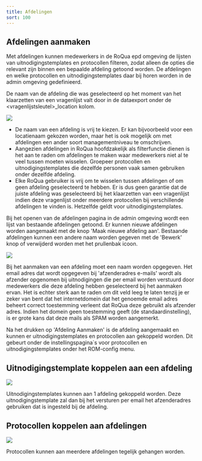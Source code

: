```yaml
---
title: Afdelingen
sort: 100
---
```


## Afdelingen aanmaken

Met afdelingen kunnen medewerkers in de RoQua epd omgeving de lijsten van uitnodigingstemplates en
protocollen filteren, zodat alleen de opties die relevant zijn binnen een bepaalde afdeling getoond worden.
De afdelingen en welke protocollen en uitnodigingstemplates daar bij horen worden in de admin omgeving gedefinieerd.

De naam van de afdeling die was geselecteerd op het moment van het klaarzetten van een vragenlijst valt
door in de dataexport onder de \<vragenlijstsleutel\>_location kolom.

<img src="/assets/images/screenshots/admin_team_index.png" />

<ul class="hints">
  <li>De naam van een afdeling is vrij te kiezen. Er kan bijvoorbeeld voor een locatienaam
  gekozen worden, maar het is ook mogelijk om met afdelingen een ander soort managementniveau te omschrijven.</li>
  <li>Aangezien afdelingen in RoQua hoofdzakelijk als filterfunctie dienen is het aan te raden om afdelingen
  te maken waar medewerkers niet al te veel tussen moeten wisselen. Groepeer protocollen en
  uitnodigingstemplates die dezelfde personen vaak samen gebruiken onder dezelfde afdeling.</li>
  <li>Elke RoQua gebruiker is vrij om te wisselen tussen afdelingen of om geen
   afdeling geselecteerd te hebben. Er is dus geen garantie dat de juiste afdeling was geselecteerd bij het
    klaarzetten van een vragenlijst indien deze vragenlijst onder meerdere protocollen bij verschillende
    afdelingen te vinden is. Hetzelfde geldt voor uitnodigingstemplates.</li>
</ul>

Bij het openen van de afdelingen pagina in de admin omgeving wordt een lijst van bestaande afdelingen getoond.
Er kunnen nieuwe afdelingen worden aangemaakt met de knop 'Maak nieuwe afdeling aan'. Bestaande afdelingen kunnen
een andere naam worden gegeven met de 'Bewerk' knop of verwijderd worden met het prullenbak icoon.

<img src="/assets/images/screenshots/admin_team_new.png" />

Bij het aanmaken van een afdeling moet een naam worden opgegeven. Het email adres dat wordt opgegeven
bij 'afzenderadres e-mails' wordt als afzender opgenomen bij uitnodigingen die per email worden verstuurd door
medewerkers die deze afdeling hebben geselecteerd bij het aanmaken ervan. Het is echter sterk aan te raden om dit
veld leeg te laten tenzij je er zeker van bent dat het internetdomein dat het genoemde email adres
beheert correct toestemming verleent dat RoQua deze gebruikt als afzender adres. Indien het domein
geen toestemming geeft (de standaardinstelling), is er grote kans dat deze mails als SPAM worden aangemerkt.

Na het drukken op 'Afdeling Aanmaken' is de afdeling aangemaakt en kunnen er uitnodigingstemplates en protocollen
aan gekoppeld worden. Dit gebeurt onder de instellingspagina`s voor protocollen en uitnodigingstemplates onder
het ROM-config menu.

## Uitnodigingstemplate koppelen aan een afdeling

<img src="/assets/images/screenshots/admin_team_invitation_template.png" />

Uitnodigingstemplates kunnen aan 1 afdeling gekoppeld worden. Deze uitnodigingstemplate zal dan bij het versturen per
email het afzenderadres gebruiken dat is ingesteld bij de afdeling.

## Protocollen koppelen aan afdelingen

<img src="/assets/images/screenshots/admin_team_protocol.png" />

Protocollen kunnen aan meerdere afdelingen tegelijk gehangen worden.
